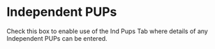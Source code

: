# Independent PUPs

Check this box to enable use of the Ind Pups Tab where details of any
Independent PUPs can be entered.
